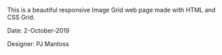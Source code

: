 This is a beautiful responsive Image Grid web page made with HTML and CSS Grid.

Date: 2-October-2019

Designer: PJ Mantoss